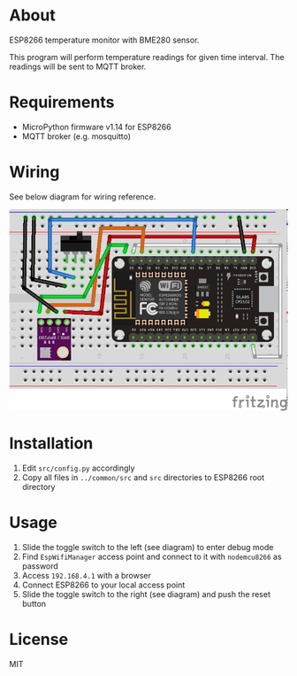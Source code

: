 # About
ESP8266 temperature monitor with BME280 sensor.

This program will perform temperature readings for given time interval.
The readings will be sent to MQTT broker.

# Requirements
- MicroPython firmware v1.14 for ESP8266
- MQTT broker (e.g. mosquitto)

# Wiring

See below diagram for wiring reference.

![esp8266-wiring](/mcu/esp8266/diagram/esp8266_wiring.jpg)

# Installation

1. Edit `src/config.py` accordingly
2. Copy all files in `../common/src` and `src` directories to ESP8266
   root directory

# Usage

1. Slide the toggle switch to the left (see diagram) to enter debug mode
2. Find `EspWifiManager` access point and connect to it with `nodemcu8266`
   as password
3. Access `192.168.4.1` with a browser
4. Connect ESP8266 to your local access point
5. Slide the toggle switch to the right (see diagram) and push the reset button

# License

MIT